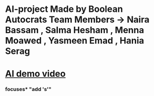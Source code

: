 # AI-project Made by Boolean Autocrats Team Members -> Naira Bassam , Salma Hesham , Menna Moawed , Yasmeen Emad , Hania Serag 
# [AI demo video](https://drive.google.com/open?id=12YBuAYcw6mb82hMLMmSO19HvH6mazXUd)
### focuses* "add 's'"
